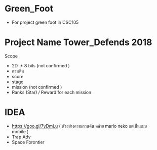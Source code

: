# Green_Foot
* For project green foot in CSC105
# Project Name Tower_Defends 2018 
Scope
  * 2D
  * 8 bits (not confirmed )
  * กวนตีน
  * score
  * stage
  * mission (not confirmed )
  * Ranks (Star) / Reward for each mission


# IDEA 
  * https://goo.gl/7yDmLu ( ตัวอย่างความกวนตีน คล้าย mario neko แต่เป็นแบบ mobile )
  * Trap Adv
  * Space Forontier
